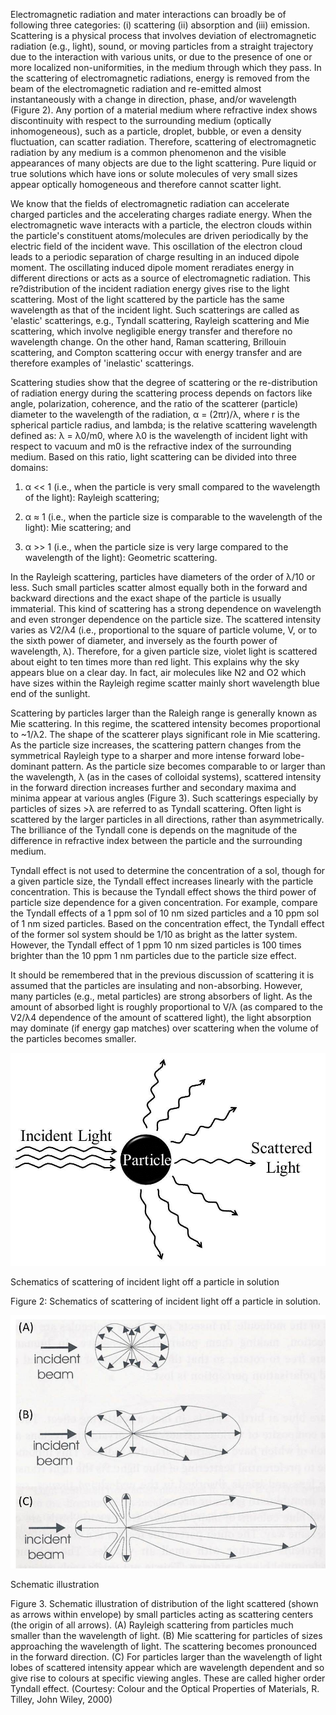 

Electromagnetic radiation and mater interactions can broadly be of following three categories: (i) scattering (ii) absorption and (iii) emission. Scattering is a physical process that involves deviation of electromagnetic radiation (e.g., light), sound, or moving particles from a straight trajectory due to the interaction with various units, or due to the presence of one or more localized non-uniformities, in the medium through which they pass. In the scattering of electromagnetic radiations, energy is removed from the beam of the electromagnetic radiation and re-emitted almost instantaneously with a change in direction, phase, and/or wavelength (Figure 2). Any portion of a material medium where refractive index shows discontinuity with respect to the surrounding medium (optically inhomogeneous), such as a particle, droplet, bubble, or even a density fluctuation, can scatter radiation. Therefore, scattering of electromagnetic radiation by any medium is a common phenomenon and the visible appearances of many objects are due to the light scattering. Pure liquid or true solutions which have ions or solute molecules of very small sizes appear optically homogeneous and therefore cannot scatter light.

We know that the fields of electromagnetic radiation can accelerate charged particles and the accelerating charges radiate energy. When the electromagnetic wave interacts with a particle, the electron clouds within the particle's constituent atoms/molecules are driven periodically by the electric field of the incident wave. This oscillation of the electron cloud leads to a periodic separation of charge resulting in an induced dipole moment. The oscillating induced dipole moment reradiates energy in different directions or acts as a source of electromagnetic radiation. This re?distribution of the incident radiation energy gives rise to the light scattering. Most of the light scattered by the particle has the same wavelength as that of the incident light. Such scatterings are called as 'elastic' scatterings, e.g., Tyndall scattering, Rayleigh scattering and Mie scattering, which involve negligible energy transfer and therefore no wavelength change. On the other hand, Raman scattering, Brillouin scattering, and Compton scattering occur with energy transfer and are therefore examples of 'inelastic' scatterings.

Scattering studies show that the degree of scattering or the re-distribution of radiation energy during the scattering process depends on factors like angle, polarization, coherence, and the ratio of the scatterer (particle) diameter to the wavelength of the radiation, α = (2πr)/λ, where r is the spherical particle radius, and lambda; is the relative scattering wavelength defined as: λ = λ0/m0, where λ0 is the wavelength of incident light with respect to vacuum and m0 is the refractive index of the surrounding medium. Based on this ratio, light scattering can be divided into three domains:

   1. α << 1 (i.e., when the particle is very small compared to the wavelength of the light): Rayleigh scattering;

   2. α ≈ 1 (i.e., when the particle size is comparable to the wavelength of the light): Mie scattering; and

   3. α >> 1 (i.e., when the particle size is very large compared to the wavelength of the light): Geometric scattering.

In the Rayleigh scattering, particles have diameters of the order of λ/10 or less. Such small particles scatter almost equally both in the forward and backward directions and the exact shape of the particle is usually immaterial. This kind of scattering has a strong dependence on wavelength and even stronger dependence on the particle size. The scattered intensity varies as V2/λ4 (i.e., proportional to the square of particle volume, V, or to the sixth power of diameter, and inversely as the fourth power of wavelength, λ). Therefore, for a given particle size, violet light is scattered about eight to ten times more than red light. This explains why the sky appears blue on a clear day. In fact, air molecules like N2 and O2 which have sizes within the Rayleigh regime scatter mainly short wavelength blue end of the sunlight.

Scattering by particles larger than the Raleigh range is generally known as Mie scattering. In this regime, the scattered intensity becomes proportional to ~1/λ2. The shape of the scatterer plays significant role in Mie scattering. As the particle size increases, the scattering pattern changes from the symmetrical Rayleigh type to a sharper and more intense forward lobe-dominant pattern. As the particle size becomes comparable to or larger than the wavelength, λ (as in the cases of colloidal systems), scattered intensity in the forward direction increases further and secondary maxima and minima appear at various angles (Figure 3). Such scatterings especially by particles of sizes >λ are referred to as Tyndall scattering. Often light is scattered by the larger particles in all directions, rather than asymmetrically. The brilliance of the Tyndall cone is depends on the magnitude of the difference in refractive index between the particle and the surrounding medium.

Tyndall effect is not used to determine the concentration of a sol, though for a given particle size, the Tyndall effect increases linearly with the particle concentration. This is because the Tyndall effect shows the third power of particle size dependence for a given concentration. For example, compare the Tyndall effects of a 1 ppm sol of 10 nm sized particles and a 10 ppm sol of 1 nm sized particles. Based on the concentration effect, the Tyndall effect of the former sol system should be 1/10 as bright as the latter system. However, the Tyndall effect of 1 ppm 10 nm sized particles is 100 times brighter than the 10 ppm 1 nm particles due to the particle size effect.

It should be remembered that in the previous discussion of scattering it is assumed that the particles are insulating and non-absorbing. However, many particles (e.g., metal particles) are strong absorbers of light. As the amount of absorbed light is roughly proportional to V/λ (as compared to the V2/λ4 dependence of the amount of scattered light), the light absorption may dominate (if energy gap matches) over scattering when the volume of the particles becomes smaller.

 <center><img src="images/schematics.jpg">  </center>

Schematics of scattering of incident light off a particle in solution

Figure 2: Schematics of scattering of incident light off a particle in solution.

 <center><img src="images/schematics_2.jpg">  </center>

Schematic illustration

Figure 3. Schematic illustration of distribution of the light scattered (shown as arrows within envelope) by small particles acting as scattering centers (the origin of all arrows). (A) Rayleigh scattering from particles much smaller than the wavelength of light. (B) Mie scattering for particles of sizes approaching the wavelength of light. The scattering becomes pronounced in the forward direction. (C) For particles larger than the wavelength of light lobes of scattered intensity appear which are wavelength dependent and so give rise to colours at specific viewing angles. These are called higher order Tyndall effect. (Courtesy: Colour and the Optical Properties of Materials, R. Tilley, John Wiley, 2000)

